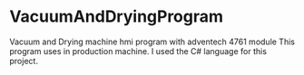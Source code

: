 # VacuumAndDryingProgram
Vacuum and Drying machine hmi program with adventech 4761 module
This program uses in production machine.
I used the C# language for this project.
